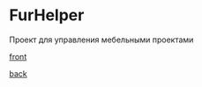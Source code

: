 # FurHelper
Проект для управления мебельными проектами

[front](front%2FREADME.md)

[back](back%2FREADME.md)